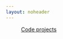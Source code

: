 ```yaml
---
layout: noheader
---
```

<dd><a href="/stuff-internal_code_vector_random.html">Code projects</a> </dd>
